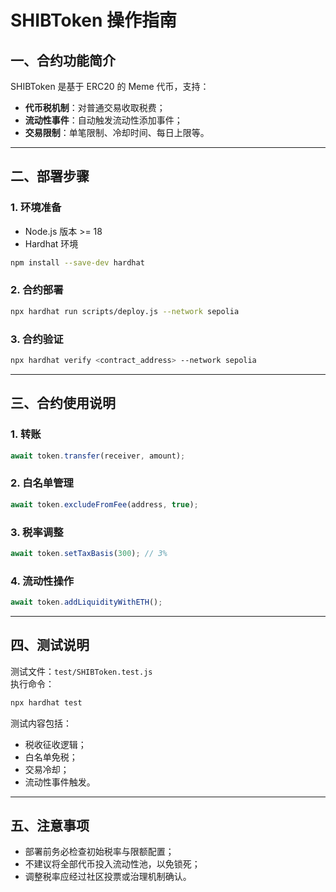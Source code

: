 # SHIBToken 操作指南

## 一、合约功能简介
SHIBToken 是基于 ERC20 的 Meme 代币，支持：
- **代币税机制**：对普通交易收取税费；
- **流动性事件**：自动触发流动性添加事件；
- **交易限制**：单笔限制、冷却时间、每日上限等。

---

## 二、部署步骤

### 1. 环境准备
- Node.js 版本 >= 18
- Hardhat 环境
```bash
npm install --save-dev hardhat
```

### 2. 合约部署
```bash
npx hardhat run scripts/deploy.js --network sepolia
```

### 3. 合约验证
```bash
npx hardhat verify <contract_address> --network sepolia
```

---

## 三、合约使用说明

### 1. 转账
```js
await token.transfer(receiver, amount);
```

### 2. 白名单管理
```js
await token.excludeFromFee(address, true);
```

### 3. 税率调整
```js
await token.setTaxBasis(300); // 3%
```

### 4. 流动性操作
```js
await token.addLiquidityWithETH();
```

---

## 四、测试说明
测试文件：`test/SHIBToken.test.js`  
执行命令：
```bash
npx hardhat test
```

测试内容包括：
- 税收征收逻辑；
- 白名单免税；
- 交易冷却；
- 流动性事件触发。

---

## 五、注意事项
- 部署前务必检查初始税率与限额配置；
- 不建议将全部代币投入流动性池，以免锁死；
- 调整税率应经过社区投票或治理机制确认。